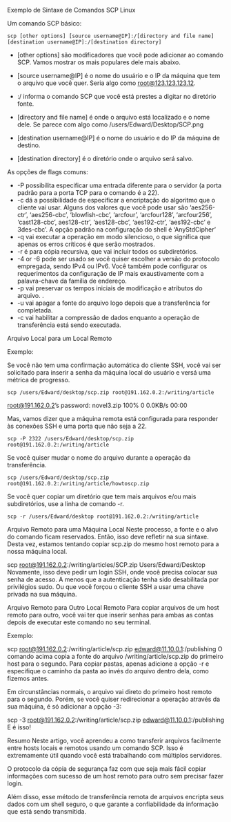 Exemplo de Sintaxe de Comandos SCP Linux

Um comando SCP básico:

    scp [other options] [source username@IP]:/[directory and file name] [destination username@IP]:/[destination directory]


* [other options] são modificadores que você pode adicionar ao comando SCP. Vamos mostrar os mais populares dele mais abaixo.

* [source username@IP] é o nome do usuário e o IP da máquina que tem o arquivo que você quer. Seria algo como root@123.123.123.12.

* :/ informa o comando SCP que você está prestes a digitar no diretório fonte.

* [directory and file name] é onde o arquivo está localizado e o nome dele. Se parece com algo como /users/Edward/Desktop/SCP.png

* [destination username@IP] é o nome do usuário e do IP da máquina de destino.

* [destination directory] é o diretório onde o arquivo será salvo.

As opções de flags comuns:   

* -P possibilita especificar uma entrada diferente para o servidor (a porta padrão para a porta TCP para o comando é a 22).
* -c dá a possibilidade de especificar a encriptação do algoritmo que o cliente vai usar. Alguns dos valores que você pode usar são ‘aes256-ctr’, ‘aes256-cbc’, ‘blowfish-cbc’, ‘arcfour’, ‘arcfour128’, ‘arcfour256’, ‘cast128-cbc’, aes128-ctr’, ‘aes128-cbc’, ‘aes192-ctr’, ‘aes192-cbc’ e 3des-cbc’. A opção padrão na configuração do shell é ‘AnyStdCipher’
* -q vai executar a operação em modo silencioso, o que significa que apenas os erros críticos é que serão mostrados.
* -r é para cópia recursiva, que vai incluir todos os subdiretórios.
* -4 or -6 pode ser usado se você quiser escolher a versão do protocolo empregada, sendo IPv4 ou IPv6. Você também pode configurar os requerimentos da configuração de IP mais exaustivamente com a palavra-chave da família de endereço.
* -p vai preservar os tempos iniciais de modificação e atributos do arquivo. .
* -u vai apagar a fonte do arquivo logo depois que a transferência for completada.
* -c vai habilitar a compressão de dados enquanto a operação de transferência está sendo executada.

Arquivo Local para um Local Remoto

Exemplo:

Se você não tem uma confirmação automática do cliente SSH, você vai ser solicitado para inserir a senha da máquina local do usuário e versá uma métrica de progresso.

    scp /users/Edward/desktop/scp.zip root@191.162.0.2:/writing/article

root@191.162.0.2’s password:
novel3.zip   100% 0 0.0KB/s 00:00

Mas, vamos dizer que a máquina remota está configurada para responder às conexões SSH e uma porta que não seja a 22.
    
    scp -P 2322 /users/Edward/desktop/scp.zip root@191.162.0.2:/writing/article

Se você quiser mudar o nome do arquivo durante a operação da transferência.
    
    scp /users/Edward/desktop/scp.zip root@191.162.0.2:/writing/article/howtoscp.zip

Se você quer copiar um diretório que tem mais arquivos e/ou mais subdiretórios, use a linha de comando -r.
    
    scp -r /users/Edward/desktop root@191.162.0.2:/writing/article


Arquivo Remoto para uma Máquina Local
Neste processo, a fonte e o alvo do comando ficam reservados. Então, isso deve refletir na sua sintaxe. Desta vez, estamos tentando copiar scp.zip do mesmo host remoto para a nossa máquina local.

scp root@191.162.0.2:/writing/articles/SCP.zip Users/Edward/Desktop
Novamente, isso deve pedir um login SSH, onde você precisa colocar sua senha de acesso. A menos que a autenticação tenha sido desabilitada por privilégios sudo. Ou que você forçou o cliente SSH a usar uma chave privada na sua máquina.

Arquivo Remoto para Outro Local Remoto
Para copiar arquivos de um host remoto para outro, você vai ter que inserir senhas para ambas as contas depois de executar este comando no seu terminal.

Exemplo:

scp root@191.162.0.2:/writing/article/scp.zip edward@11.10.0.1:/publishing
O comando acima copia a fonte do arquivo /writing/article/scp.zip do primeiro host para o segundo. Para copiar pastas, apenas adicione a opção -r e especifique o caminho da pasta ao invés do arquivo dentro dela, como fizemos antes.

Em circunstâncias normais, o arquivo vai direto do primeiro host remoto para o segundo. Porém, se você quiser redirecionar a operação através da sua máquina, é só adicionar a opção -3:

scp -3 root@191.162.0.2:/writing/article/scp.zip edward@11.10.0.1:/publishing
E é isso!

Resumo
Neste artigo, você aprendeu a como transferir arquivos facilmente entre hosts locais e remotos usando um comando SCP. Isso é extremamente útil quando você está trabalhando com múltiplos servidores.

O protocolo da cópia de segurança faz com que seja mais fácil copiar informações com sucesso de um host remoto para outro sem precisar fazer login.

Além disso, esse método de transferência remota de arquivos encripta seus dados com um shell seguro, o que garante a confiabilidade da informação que está sendo transmitida.